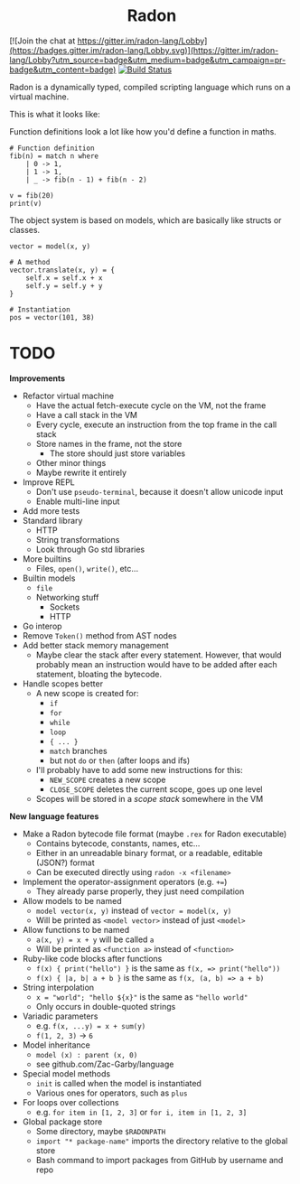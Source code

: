 <h1 align="center">Radon</h1>

[![Join the chat at https://gitter.im/radon-lang/Lobby](https://badges.gitter.im/radon-lang/Lobby.svg)](https://gitter.im/radon-lang/Lobby?utm_source=badge&utm_medium=badge&utm_campaign=pr-badge&utm_content=badge) [![Build Status](https://travis-ci.org/Zac-Garby/radon.svg?branch=master)](https://travis-ci.org/Zac-Garby/radon)

Radon is a dynamically typed, compiled scripting language which runs on a virtual
machine.

This is what it looks like:

Function definitions look a lot like how you'd define a function in maths.
```
# Function definition
fib(n) = match n where
    | 0 -> 1,
    | 1 -> 1,
    | _ -> fib(n - 1) + fib(n - 2)

v = fib(20)
print(v)
```

The object system is based on models, which are basically like structs or
classes.
```
vector = model(x, y)

# A method
vector.translate(x, y) = {
    self.x = self.x + x
    self.y = self.y + y
}

# Instantiation
pos = vector(101, 38)
```

# TODO

**Improvements**
 - Refactor virtual machine
   - Have the actual fetch-execute cycle on the VM, not the frame
   - Have a call stack in the VM
   - Every cycle, execute an instruction from the top frame in the call stack
   - Store names in the frame, not the store
     - The store should just store variables
   - Other minor things
   - Maybe rewrite it entirely
 - Improve REPL
   - Don't use `pseudo-terminal`, because it doesn't allow unicode input
   - Enable multi-line input
 - Add more tests
 - Standard library
   - HTTP
   - String transformations
   - Look through Go std libraries
 - More builtins
   - Files, `open()`, `write()`, etc...
 - Builtin models
   - `file`
   - Networking stuff
     - Sockets
     - HTTP
 - Go interop
 - Remove `Token()` method from AST nodes
 - Add better stack memory management
   - Maybe clear the stack after every statement. However, that would probably
     mean an instruction would have to be added after each statement, bloating
     the bytecode.
 - Handle scopes better
   - A new scope is created for:
     - `if`
	 - `for`
	 - `while`
	 - `loop`
	 - `{ ... }`
	 - `match` branches
	 - but not `do` or `then` (after loops and ifs)
   - I'll probably have to add some new instructions for this:
     - `NEW_SCOPE` creates a new scope
	 - `CLOSE_SCOPE` deletes the current scope, goes up one level
   - Scopes will be stored in a *scope stack* somewhere in the VM

**New language features**
 - Make a Radon bytecode file format (maybe `.rex` for Radon executable)
   - Contains bytecode, constants, names, etc...
   - Either in an unreadable binary format, or a readable, editable (JSON?) format
   - Can be executed directly using `radon -x <filename>`
 - Implement the operator-assignment operators (e.g. `+=`)
   - They already parse properly, they just need compilation
 - Allow models to be named
   - `model vector(x, y)` instead of `vector = model(x, y)`
   - Will be printed as `<model vector>` instead of just `<model>`
 - Allow functions to be named
   - `a(x, y) = x + y` will be called `a`
   - Will be printed as `<function a>` instead of `<function>`
 - Ruby-like code blocks after functions
   - `f(x) { print("hello") }` is the same as `f(x, => print("hello"))`
   - `f(x) { |a, b| a + b }` is the same as `f(x, (a, b) => a + b)`
 - String interpolation
   - `x = "world"; "hello ${x}"` is the same as `"hello world"`
   - Only occurs in double-quoted strings
 - Variadic parameters
   - e.g. `f(x, ...y) = x + sum(y)`
   - `f(1, 2, 3)` &rarr; `6`
 - Model inheritance
   - `model (x) : parent (x, 0)`
   - see github.com/Zac-Garby/language
 - Special model methods
   - `init` is called when the model is instantiated
   - Various ones for operators, such as `plus`
 - For loops over collections
   - e.g. `for item in [1, 2, 3]` or `for i, item in [1, 2, 3]`
 - Global package store
   - Some directory, maybe `$RADONPATH`
   - `import "* package-name"` imports the directory relative to the global store
   - Bash command to import packages from GitHub by username and repo
